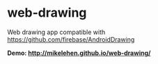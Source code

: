 web-drawing
===========

Web drawing app compatible with https://github.com/firebase/AndroidDrawing

**Demo: http://mikelehen.github.io/web-drawing/**
